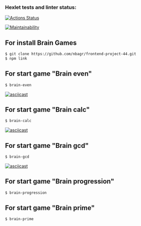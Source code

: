 ### Hexlet tests and linter status:
[![Actions Status](https://github.com/nbagr/frontend-project-44/workflows/hexlet-check/badge.svg)](https://github.com/nbagr/frontend-project-44/actions)

[![Maintainability](https://api.codeclimate.com/v1/badges/461244dd30109a0a389b/maintainability)](https://codeclimate.com/github/nbagr/frontend-project-44/maintainability)

## For install Brain Games
```sh
$ git clone https://github.com/nbagr/frontend-project-44.git
$ npm link
```

## For start game "Brain even"
```sh
$ brain-even
```
[![asciicast](https://asciinema.org/a/nAOM1tXK0Hk1BuGlprffN9lKq.svg)](https://asciinema.org/a/nAOM1tXK0Hk1BuGlprffN9lKq)

## For start game "Brain calc"
```sh
$ brain-calc
```
[![asciicast](https://asciinema.org/a/VapGWgPEeiUT9kSd9wIGNE0Ua.svg)](https://asciinema.org/a/VapGWgPEeiUT9kSd9wIGNE0Ua)

## For start game "Brain gcd"
```sh
$ brain-gcd
```
[![asciicast](https://asciinema.org/a/1R6V5aXaywolbv6KP6gOLUWWP.svg)](https://asciinema.org/a/1R6V5aXaywolbv6KP6gOLUWWP)

## For start game "Brain progression"
```sh
$ brain-progression
```

## For start game "Brain prime"
```sh
$ brain-prime
```